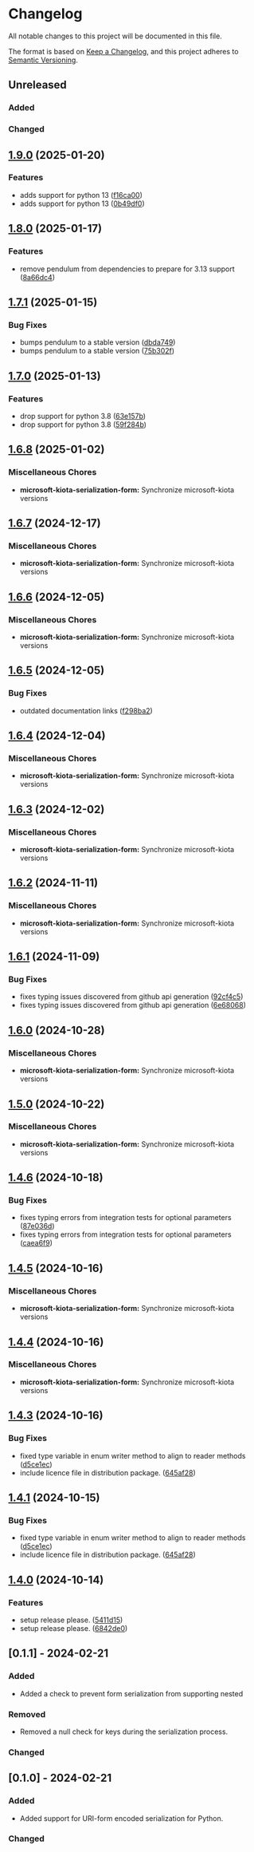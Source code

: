 # Changelog

All notable changes to this project will be documented in this file.

The format is based on [Keep a Changelog](https://keepachangelog.com/en/1.0.0/),
and this project adheres to [Semantic Versioning](https://semver.org/spec/v2.0.0.html).

## Unreleased

### Added

### Changed

## [1.9.0](https://github.com/microsoft/kiota-python/compare/microsoft-kiota-serialization-form-v1.8.0...microsoft-kiota-serialization-form-v1.9.0) (2025-01-20)


### Features

* adds support for python 13 ([f16ca00](https://github.com/microsoft/kiota-python/commit/f16ca0048b2408f3fe008f78afac3c67dd4a056d))
* adds support for python 13 ([0b49df0](https://github.com/microsoft/kiota-python/commit/0b49df04c0885d233044bd34affe3356af798fba))

## [1.8.0](https://github.com/microsoft/kiota-python/compare/microsoft-kiota-serialization-form-v1.7.1...microsoft-kiota-serialization-form-v1.8.0) (2025-01-17)


### Features

* remove pendulum from dependencies to prepare for 3.13 support ([8a66dc4](https://github.com/microsoft/kiota-python/commit/8a66dc486eccc10d370a2f0e6459b1c91757ddfa))

## [1.7.1](https://github.com/microsoft/kiota-python/compare/microsoft-kiota-serialization-form-v1.7.0...microsoft-kiota-serialization-form-v1.7.1) (2025-01-15)


### Bug Fixes

* bumps pendulum to a stable version ([dbda749](https://github.com/microsoft/kiota-python/commit/dbda749947f630a03bcd5b0311fbc072182ba355))
* bumps pendulum to a stable version ([75b302f](https://github.com/microsoft/kiota-python/commit/75b302f9a8763ee7f674a627478cd19491c1d555))

## [1.7.0](https://github.com/microsoft/kiota-python/compare/microsoft-kiota-serialization-form-v1.6.8...microsoft-kiota-serialization-form-v1.7.0) (2025-01-13)


### Features

* drop support for python 3.8 ([63e157b](https://github.com/microsoft/kiota-python/commit/63e157b2f90d92e360e94670fdaf01095f81e5c8))
* drop support for python 3.8 ([59f284b](https://github.com/microsoft/kiota-python/commit/59f284bb4dff90e468a97c15f2b9bba2fde529db))

## [1.6.8](https://github.com/microsoft/kiota-python/compare/microsoft-kiota-serialization-form-v1.6.7...microsoft-kiota-serialization-form-v1.6.8) (2025-01-02)


### Miscellaneous Chores

* **microsoft-kiota-serialization-form:** Synchronize microsoft-kiota versions

## [1.6.7](https://github.com/microsoft/kiota-python/compare/microsoft-kiota-serialization-form-v1.6.6...microsoft-kiota-serialization-form-v1.6.7) (2024-12-17)


### Miscellaneous Chores

* **microsoft-kiota-serialization-form:** Synchronize microsoft-kiota versions

## [1.6.6](https://github.com/microsoft/kiota-python/compare/microsoft-kiota-serialization-form-v1.6.5...microsoft-kiota-serialization-form-v1.6.6) (2024-12-05)


### Miscellaneous Chores

* **microsoft-kiota-serialization-form:** Synchronize microsoft-kiota versions

## [1.6.5](https://github.com/microsoft/kiota-python/compare/microsoft-kiota-serialization-form-v1.6.4...microsoft-kiota-serialization-form-v1.6.5) (2024-12-05)


### Bug Fixes

* outdated documentation links ([f298ba2](https://github.com/microsoft/kiota-python/commit/f298ba2cf9d6fa3874bc248873f7270fb9499b7f))

## [1.6.4](https://github.com/microsoft/kiota-python/compare/microsoft-kiota-serialization-form-v1.6.3...microsoft-kiota-serialization-form-v1.6.4) (2024-12-04)


### Miscellaneous Chores

* **microsoft-kiota-serialization-form:** Synchronize microsoft-kiota versions

## [1.6.3](https://github.com/microsoft/kiota-python/compare/microsoft-kiota-serialization-form-v1.6.2...microsoft-kiota-serialization-form-v1.6.3) (2024-12-02)


### Miscellaneous Chores

* **microsoft-kiota-serialization-form:** Synchronize microsoft-kiota versions

## [1.6.2](https://github.com/microsoft/kiota-python/compare/microsoft-kiota-serialization-form-v1.6.1...microsoft-kiota-serialization-form-v1.6.2) (2024-11-11)


### Miscellaneous Chores

* **microsoft-kiota-serialization-form:** Synchronize microsoft-kiota versions

## [1.6.1](https://github.com/microsoft/kiota-python/compare/microsoft-kiota-serialization-form-v1.6.0...microsoft-kiota-serialization-form-v1.6.1) (2024-11-09)


### Bug Fixes

* fixes typing issues discovered from github api generation ([92cf4c5](https://github.com/microsoft/kiota-python/commit/92cf4c5a33e67406f8f38d255c1ed990d95a7892))
* fixes typing issues discovered from github api generation ([6e68068](https://github.com/microsoft/kiota-python/commit/6e6806880b1fa0a43d63a97b937461d688e62ea0))

## [1.6.0](https://github.com/microsoft/kiota-python/compare/microsoft-kiota-serialization-form-v1.5.0...microsoft-kiota-serialization-form-v1.6.0) (2024-10-28)


### Miscellaneous Chores

* **microsoft-kiota-serialization-form:** Synchronize microsoft-kiota versions

## [1.5.0](https://github.com/microsoft/kiota-python/compare/microsoft-kiota-serialization-form-v1.4.6...microsoft-kiota-serialization-form-v1.5.0) (2024-10-22)


### Miscellaneous Chores

* **microsoft-kiota-serialization-form:** Synchronize microsoft-kiota versions

## [1.4.6](https://github.com/microsoft/kiota-python/compare/microsoft-kiota-serialization-form-v1.4.5...microsoft-kiota-serialization-form-v1.4.6) (2024-10-18)


### Bug Fixes

* fixes typing errors from integration tests for optional parameters ([87e036d](https://github.com/microsoft/kiota-python/commit/87e036d3dc56b2dfff9dd93134ea1aba66918b18))
* fixes typing errors from integration tests for optional parameters ([caea6f9](https://github.com/microsoft/kiota-python/commit/caea6f9e43d60434d7088f0c6499a6ddb9d7dc14))

## [1.4.5](https://github.com/microsoft/kiota-python/compare/microsoft-kiota-serialization-form-v1.4.4...microsoft-kiota-serialization-form-v1.4.5) (2024-10-16)


### Miscellaneous Chores

* **microsoft-kiota-serialization-form:** Synchronize microsoft-kiota versions

## [1.4.4](https://github.com/microsoft/kiota-python/compare/microsoft-kiota-serialization-form-v1.4.3...microsoft-kiota-serialization-form-v1.4.4) (2024-10-16)


### Miscellaneous Chores

* **microsoft-kiota-serialization-form:** Synchronize microsoft-kiota versions

## [1.4.3](https://github.com/microsoft/kiota-python/compare/microsoft-kiota-serialization-form-v1.4.1...microsoft-kiota-serialization-form-v1.4.3) (2024-10-16)


### Bug Fixes

* fixed type variable in enum writer method to align to reader methods ([d5ce1ec](https://github.com/microsoft/kiota-python/commit/d5ce1ec226b804dd949a2f3b52d1b0cb042fc062))
* include licence file in distribution package. ([645af28](https://github.com/microsoft/kiota-python/commit/645af285a6f97848b190c51199fda9f541e9027a))

## [1.4.1](https://github.com/microsoft/kiota-python/compare/v1.4.0...v1.4.1) (2024-10-15)


### Bug Fixes

* fixed type variable in enum writer method to align to reader methods ([d5ce1ec](https://github.com/microsoft/kiota-python/commit/d5ce1ec226b804dd949a2f3b52d1b0cb042fc062))
* include licence file in distribution package. ([645af28](https://github.com/microsoft/kiota-python/commit/645af285a6f97848b190c51199fda9f541e9027a))

## [1.4.0](https://github.com/microsoft/kiota-python/compare/v1.3.4...v1.4.0) (2024-10-14)


### Features

* setup release please. ([5411d15](https://github.com/microsoft/kiota-python/commit/5411d156ef08a623c6a463c09f1215a2b83ce3f0))
* setup release please. ([6842de0](https://github.com/microsoft/kiota-python/commit/6842de04a25552852b514c402b864c871ff2d6c6))

## [0.1.1] - 2024-02-21

### Added

- Added a check to prevent form serialization from supporting nested

### Removed

- Removed a null check for keys during the serialization process.

### Changed

## [0.1.0] - 2024-02-21

### Added

- Added support for URI-form encoded serialization for Python.

### Changed
